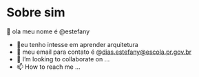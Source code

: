 # Sobre sim
👋 ola meu nome é @estefany
- 👀eu tenho intesse em aprender arquitetura
- 🌱 meu email para contato é @dias.estefany@escola.pr.gov.br
- 💞️ I’m looking to collaborate on ...
- 📫 How to reach me ...

<!---
07112007estefany/07112007estefany is a ✨ special ✨ repository because its `README.md` (this file) appears on your GitHub profile.
You can click the Preview link to take a look at your changes.
--->

